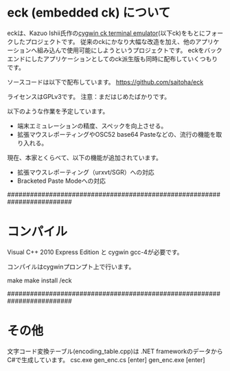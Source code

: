 
eck (embedded ck) について
==========================

eckは、Kazuo Ishii氏作の[cygwin ck terminal emulator](http://www.geocities.jp/meir000/ck/)(以下ck)をもとにフォークしたプロジェクトです。
従来のckにかなり大幅な改造を加え、他のアプリケーションへ組み込んで使用可能にしようというプロジェクトです。
eckをバックエンドにしたアプリケーションとしてのck派生版も同時に配布していくつもりです。

ソースコードは以下で配布しています。
https://github.com/saitoha/eck

ライセンスはGPLv3です。
注意：まだはじめたばかりです。

以下のような作業を予定しています。
* 端末エミュレーションの精度、スペックを向上させる。
* 拡張マウスレポーティングやOSC52 base64 Pasteなどの、流行の機能を取り入れる。

現在、本家とくらべて、以下の機能が追加されています。

* 拡張マウスレポーティング（urxvt/SGR）への対応
* Bracketed Paste Modeへの対応

#########################################################################
# コンパイル

  Visual C++ 2010 Express Edition と cygwin gcc-4が必要です。

  コンパイルはcygwinプロンプト上で行います。
  
  make
  make install
  /eck

#########################################################################
# その他

  文字コード変換テーブル(encoding_table.cpp)は .NET frameworkのデータからC#で生成しています。
    csc.exe gen_enc.cs [enter]
    gen_enc.exe [enter]
